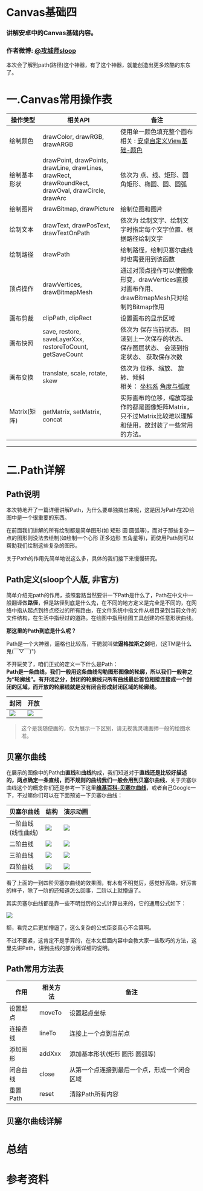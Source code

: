 # Canvas基础四
### 讲解安卓中的Canvas基础内容。
### 作者微博: [@攻城师sloop](http://weibo.com/5459430586)

本次会了解到path(路径)这个神器，有了这个神器，就能创造出更多炫酷的东东了。

# 一.Canvas常用操作表

操作类型 | 相关API | 备注
--- | --- | ---
绘制颜色 | drawColor, drawRGB, drawARGB | 使用单一颜色填充整个画布<br/> 相关 : [安卓自定义View基础-颜色](https://github.com/GcsSloop/AndroidNote/blob/master/%E9%97%AE%E9%A2%98/%E9%A2%9C%E8%89%B2/%E9%A2%9C%E8%89%B2.md)
绘制基本形状 | drawPoint, drawPoints, drawLine, drawLines, drawRect, drawRoundRect, drawOval, drawCircle, drawArc | 依次为 点、线、矩形、圆角矩形、椭圆、圆、圆弧
绘制图片 | drawBitmap, drawPicture | 绘制位图和图片
绘制文本 | drawText,    drawPosText, drawTextOnPath | 依次为 绘制文字、绘制文字时指定每个文字位置、根据路径绘制文字
绘制路径 | drawPath | 绘制路径，绘制贝塞尔曲线时也需要用到该函数
顶点操作 | drawVertices, drawBitmapMesh | 通过对顶点操作可以使图像形变，drawVertices直接对画布作用、 drawBitmapMesh只对绘制的Bitmap作用
画布剪裁 | clipPath,    clipRect | 设置画布的显示区域
画布快照 | save, restore, saveLayerXxx, restoreToCount, getSaveCount | 依次为 保存当前状态、 回滚到上一次保存的状态、 保存图层状态、 会滚到指定状态、 获取保存次数
画布变换 | translate, scale, rotate, skew | 依次为 位移、缩放、 旋转、倾斜<br/> 相关： [坐标系](https://github.com/GcsSloop/AndroidNote/blob/master/%E9%97%AE%E9%A2%98/%E5%9D%90%E6%A0%87%E7%B3%BB/%E5%9D%90%E6%A0%87%E7%B3%BB.md)    [角度与弧度](https://github.com/GcsSloop/AndroidNote/blob/master/%E9%97%AE%E9%A2%98/%E8%A7%92%E5%BA%A6%E4%B8%8E%E5%BC%A7%E5%BA%A6/%E8%A7%92%E5%BA%A6%E4%B8%8E%E5%BC%A7%E5%BA%A6.md)
Matrix(矩阵) | getMatrix, setMatrix, concat | 实际画布的位移，缩放等操作的都是图像矩阵Matrix，只不过Matrix比较难以理解和使用，故封装了一些常用的方法。

******

# 二.Path详解

## Path说明
本次特地开了一篇详细讲解Path，为什么要单独摘出来呢，这是因为Path在2D绘图中是一个很重要的东西。

在前面我们讲解的所有绘制都是简单图形(如 矩形 圆 圆弧等)，而对于那些复杂一点的图形则没法去绘制(如绘制一个心形 正多边形 五角星等)，而使用Path则可以帮助我们绘制这些复杂的图形。

关于Path的作用先简单地说这么多，具体的我们接下来慢慢研究。

## Path定义(sloop个人版, 非官方)

  简单介绍完path的作用，按照套路当然要讲一下Path是什么了，Path在中文中一般翻译做**路径**，但是路径到底是什么鬼，在不同的地方定义是完全是不同的，在网络中指从起点到终点经过的所有路由，在文件系统中指文件从根目录到当前文件的文件结构，在生活中指经过的道路。在绘图中指用绘图工具创建的任意形状曲线。
  
**那这里的Path到底是什么呢？**
  
  Path是一个大神器，逼格也比较高，干脆就叫做**逼格拉斯之剑**吧，(这TM是什么鬼(￣▽￣)")<br/>
  
  不开玩笑了，咱们正式的定义一下什么是Path：<br/>
    **Path是一条曲线，我们一般用这条曲线勾勒图形图像的轮廓，所以我们一般称之为“轮廓线”。有开闭之分，封闭的轮廓线只所有曲线最后首位相接连接成一个封闭的区域，而开放的轮廓线就是没有闭合形成封闭区域的轮廓线。**
  
封闭 | 开放
 --- | ---
 ![](http://ww4.sinaimg.cn/thumbnail/005Xtdi2jw1f0zx9g9gggj30f00aiwek.jpg) | ![](http://ww1.sinaimg.cn/thumbnail/005Xtdi2jw1f0zxg8ilpxj30f00aimx8.jpg)
  
> 这个是我随便画的，仅为展示一下区别，请无视我灵魂画师一般的绘图水准。
  
## 贝塞尔曲线

在展示的图像中的Path由**直线**和**曲线**构成，我们知道对于**直线还是比较好描述的，两点确定一条直线，而不规则的曲线我们一般会用到贝塞尔曲线**，关于贝塞尔曲线这个的概念你们还是参考一下这里[**维基百科-贝塞尔曲线**](https://zh.wikipedia.org/wiki/%E8%B2%9D%E8%8C%B2%E6%9B%B2%E7%B7%9A)，或者自己Google一下，不过嘛你们可以在下面预览一下贝塞尔曲线：

贝塞尔曲线 | 结构 | 演示动画
 --- | --- | ---
 一阶曲线<br/>(线性曲线) | ![](https://upload.wikimedia.org/wikipedia/commons/0/00/B%C3%A9zier_1_big.gif) | ![](https://upload.wikimedia.org/wikipedia/commons/0/00/B%C3%A9zier_1_big.gif)
 二阶曲线 | ![](https://upload.wikimedia.org/wikipedia/commons/6/6b/B%C3%A9zier_2_big.svg) | ![](https://upload.wikimedia.org/wikipedia/commons/3/3d/B%C3%A9zier_2_big.gif)
三阶曲线 |  ![](https://upload.wikimedia.org/wikipedia/commons/8/89/B%C3%A9zier_3_big.svg) | ![](https://upload.wikimedia.org/wikipedia/commons/d/db/B%C3%A9zier_3_big.gif)
四阶曲线 | ![](https://upload.wikimedia.org/wikipedia/commons/b/bf/B%C3%A9zier_4_big.svg) | ![](https://upload.wikimedia.org/wikipedia/commons/a/a4/B%C3%A9zier_4_big.gif)


看了上面的一到四阶贝塞尔曲线的效果图，有木有不明觉厉，感觉好高端，好厉害的样子，除了一阶的还知道怎么回事，二阶以上就懵逼了。

其实贝塞尔曲线都是靠一些不明觉厉的公式计算出来的，它的通用公式如下：

![](https://upload.wikimedia.org/math/8/f/4/8f4c915ef475b93fc0f8374f378e436f.png)

额，看完之后更加懵逼了，这么复杂的公式臣妾真心不会算啊。

不过不要紧，这肯定不是手算的，在本文后面内容中会教大家一些取巧的方法，这里先讲Path，讲到曲线的部分再详细的说明。

## Path常用方法表

作用 | 相关方法 | 备注
--- | --- | ---
设置起点 | moveTo | 设置起点坐标
连接直线 | lineTo | 连接上一个点到当前点
添加图形 | addXxx | 添加基本形状(矩形 圆形 圆弧等)
闭合曲线 | close | 从第一个点连接到最后一个点，形成一个闭合区域
重置Path | reset | 清除Path所有内容



## 贝塞尔曲线详解


# 总结
# 参考资料
